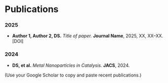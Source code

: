 # Publications

### 2025
- **Author 1, Author 2, DS.** *Title of paper.* **Journal Name**, 2025, XX, XX–XX. [DOI]

### 2024
- **DS, et al.** *Metal Nanoparticles in Catalysis.* **JACS**, 2024.

(Use your Google Scholar to copy and paste recent publications.)
